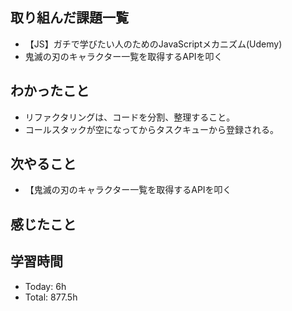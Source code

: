 ## 取り組んだ課題一覧
- 【JS】ガチで学びたい人のためのJavaScriptメカニズム(Udemy)
- 鬼滅の刃のキャラクター一覧を取得するAPIを叩く
## わかったこと
- リファクタリングは、コードを分割、整理すること。
- コールスタックが空になってからタスクキューから登録される。
## 次やること
- 【鬼滅の刃のキャラクター一覧を取得するAPIを叩く
## 感じたこと
## 学習時間
- Today: 6h
- Total: 877.5h
